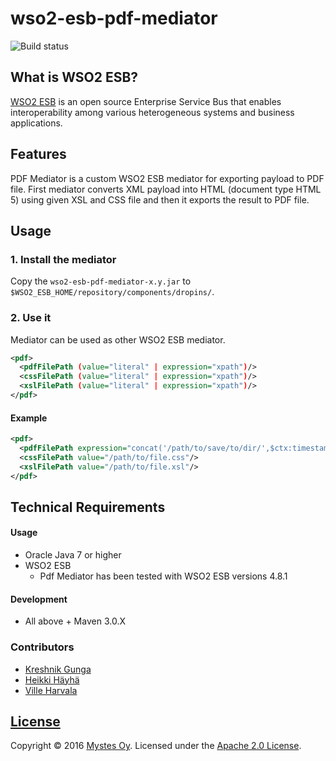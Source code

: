 # wso2-esb-pdf-mediator
![Build status](https://circleci.com/gh/Mystes/wso2-esb-pdf-mediator.svg?style=shield&circle-token=8e9634318a30032cfb0db87a030a65a97380bcb5)
## What is WSO2 ESB?
[WSO2 ESB](http://wso2.com/products/enterprise-service-bus/) is an open source Enterprise Service Bus that enables interoperability among various heterogeneous systems and business applications.

## Features
PDF Mediator is a custom WSO2 ESB mediator for exporting payload to PDF file. First mediator converts XML payload into HTML (document type HTML 5) using given XSL and CSS file and then it exports the result to PDF file.

## Usage

### 1. Install the mediator
Copy the `wso2-esb-pdf-mediator-x.y.jar` to `$WSO2_ESB_HOME/repository/components/dropins/`.

### 2. Use it
Mediator can be used as other WSO2 ESB mediator.
```xml
<pdf>
  <pdfFilePath (value="literal" | expression="xpath")/>
  <cssFilePath (value="literal" | expression="xpath")/>
  <xslFilePath (value="literal" | expression="xpath")/>
</pdf>
```

#### Example
```xml
<pdf>
  <pdfFilePath expression="concat('/path/to/save/to/dir/',$ctx:timestamp,'_export.pdf')"/>
  <cssFilePath value="/path/to/file.css"/>
  <xslFilePath value="/path/to/file.xsl"/>
</pdf>
```

## Technical Requirements

#### Usage

* Oracle Java 7 or higher
* WSO2 ESB
    * Pdf Mediator has been tested with WSO2 ESB versions 4.8.1

#### Development

* All above + Maven 3.0.X

### Contributors

- [Kreshnik Gunga](https://github.com/kgunga)
- [Heikki Häyhä](https://github.com/heikkihay)
- [Ville Harvala](https://github.com/vharvala)

## [License](LICENSE)

Copyright &copy; 2016 [Mystes Oy](http://www.mystes.fi). Licensed under the [Apache 2.0 License](LICENSE).
